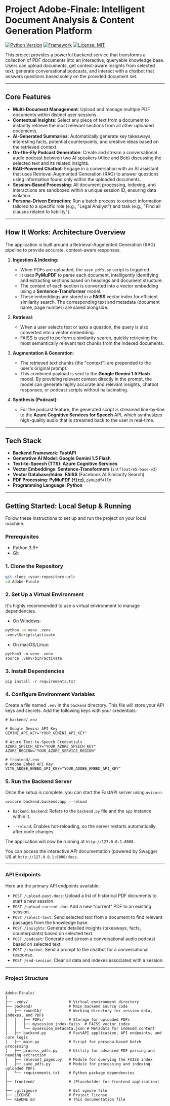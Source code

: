 # Project Adobe-Finale: Intelligent Document Analysis & Content Generation Platform

[![Python Version](https://img.shields.io/badge/python-3.9+-blue.svg)](https://www.python.org/downloads/)
[![Framework](https://img.shields.io/badge/Framework-FastAPI-green.svg)](https://fastapi.tiangolo.com/)
[![License: MIT](https://img.shields.io/badge/License-MIT-yellow.svg)](https://opensource.org/licenses/MIT)

This project provides a powerful backend service that transforms a collection of PDF documents into an interactive, queryable knowledge base. Users can upload documents, get context-aware insights from selected text, generate conversational podcasts, and interact with a chatbot that answers questions based solely on the provided document set.

---

##  Core Features

* **Multi-Document Management**: Upload and manage multiple PDF documents within distinct user sessions.
* **Contextual Insights**: Select any piece of text from a document to instantly retrieve the most relevant sections from all other uploaded documents.
* **AI-Generated Summaries**: Automatically generate key takeaways, interesting facts, potential counterpoints, and creative ideas based on the retrieved context.
* **On-the-Fly Podcast Generation**: Create and stream a conversational audio podcast between two AI speakers (Alice and Bob) discussing the selected text and its related insights.
* **RAG-Powered Chatbot**: Engage in a conversation with an AI assistant that uses Retrieval-Augmented Generation (RAG) to answer questions using information found only within the uploaded documents.
* **Session-Based Processing**: All document processing, indexing, and interactions are sandboxed within a unique session ID, ensuring data isolation.
* **Persona-Driven Extraction**: Run a batch process to extract information tailored to a specific role (e.g., "Legal Analyst") and task (e.g., "Find all clauses related to liability").

---

## How It Works: Architecture Overview

The application is built around a Retrieval-Augmented Generation (RAG) pipeline to provide accurate, context-aware responses.

1.  **Ingestion & Indexing**:
    * When PDFs are uploaded, the `save_pdfs.py` script is triggered.
    * It uses **PyMuPDF** to parse each document, intelligently identifying and extracting sections based on headings and document structure.
    * The content of each section is converted into a vector embedding using a **Sentence-Transformer** model.
    * These embeddings are stored in a **FAISS** vector index for efficient similarity search. The corresponding text and metadata (document name, page number) are saved alongside.

2.  **Retrieval**:
    * When a user selects text or asks a question, the query is also converted into a vector embedding.
    * FAISS is used to perform a similarity search, quickly retrieving the most semantically relevant text chunks from the indexed documents.

3.  **Augmentation & Generation**:
    * The retrieved text chunks (the "context") are prepended to the user's original prompt.
    * This combined payload is sent to the **Google Gemini 1.5 Flash** model. By providing relevant context directly in the prompt, the model can generate highly accurate and relevant insights, chatbot responses, or podcast scripts without hallucinating.

4.  **Synthesis (Podcast)**:
    * For the podcast feature, the generated script is streamed line-by-line to the **Azure Cognitive Services for Speech** API, which synthesizes high-quality audio that is streamed back to the user in real-time.



---

##  Tech Stack

* **Backend Framework**: **FastAPI**
* **Generative AI Model**: **Google Gemini 1.5 Flash**
* **Text-to-Speech (TTS)**: **Azure Cognitive Services**
* **Vector Embeddings**: **Sentence-Transformers** (`intfloat/e5-base-v2`)
* **Vector Database/Index**: **FAISS** (Facebook AI Similarity Search)
* **PDF Processing**: **PyMuPDF (`fitz`)**, `pymupdf4llm`
* **Programming Language**: **Python**

---

##  Getting Started: Local Setup & Running

Follow these instructions to set up and run the project on your local machine.

### Prerequisites

* Python 3.9+
* Git

### 1. Clone the Repository

```bash
git clone <your-repository-url>
cd Adobe-Finale
```

### 2. Set Up a Virtual Environment

It's highly recommended to use a virtual environment to manage dependencies.

- On Windows:

```bash
python -m venv .venv
.venv\Scripts\activate
```

- On macOS/Linux:

```bash!
python3 -m venv .venv
source .venv/bin/activate
```

### 3. Install Dependencies

```bash!
pip install -r requirements.txt
```


### 4. Configure Environment Variables


Create a file named `.env` in the `backend` directory. This file will store your API keys and secrets. Add the following keys with your credentials:


```toml!
# backend/.env

# Google Gemini API Key
GEMINI_API_KEY="YOUR_GEMINI_API_KEY"

# Azure Text-to-Speech Credentials
AZURE_SPEECH_KEY="YOUR_AZURE_SPEECH_KEY"
AZURE_REGION="YOUR_AZURE_SERVICE_REGION"

# frontend/.env
# Adobe Embed API Key
VITE_ADOBE_EMBED_API_KEY="YOUR_ADOBE_EMBED_API_KEY"
```


### 5. Run the Backend Server


Once the setup is complete, you can start the FastAPI server using `uvicorn`.

```bash!
uvicorn backend.backend:app --reload
```

- `backend.backend`: Refers to the `backend.py` file and the `app` instance within it.


- `--reload`: Enables hot-reloading, so the server restarts automatically after code changes.

The application will now be running at `http://127.0.0.1:8000`.

You can access the interactive API documentation (powered by Swagger UI) at `http://127.0.0.1:8000/docs`.


---


### API Endpoints

Here are the primary API endpoints available:

- `POST /upload-past-docs`: Upload a list of historical PDF documents to start a new session.
- `POST /upload-current-doc`: Add a new "current" PDF to an existing session.
- `POST /select-text`: Send selected text from a document to find relevant passages from the knowledge base.
- `POST /insights`: Generate detailed insights (takeaways, facts, counterpoints) based on selected text.
- `POST /podcast`: Generate and stream a conversational audio podcast based on selected text.
- `POST /chatbot`: Send a prompt to the chatbot for a conversational response.
- `POST /end-session`: Clear all data and indexes associated with a session.

---

### Project Structure

```

Adobe-Finale/
│
├── .venv/                  # Virtual environment directory
├── backend/                # Main backend source code
│   ├── round1b/            # Working directory for session data, indexes, and PDFs
│   │   ├── PDFs/           # Storage for uploaded PDFs
│   │   ├── mysession_index.faiss  # FAISS vector index
│   │   └── mysession_metadata.json # Metadata for indexed content
│   ├── backend.py          # FastAPI application, API endpoints, and core logic
│   ├── main.py             # Script for persona-based batch processing
│   ├── process_pdfs.py     # Utility for advanced PDF parsing and heading extraction
│   ├── relevant_pages.py   # Module for querying the FAISS index
│   ├── save_pdfs.py        # Module for processing and indexing uploaded PDFs
│   └── requirements.txt    # Python package dependencies
│
├── frontend/               # (Placeholder for frontend application)
│
├── .gitignore              # Git ignore file
├── LICENSE                 # Project license
└── README.md               # This documentation file
```



